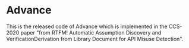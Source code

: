 # Advance
This is the released code of Advance which is implemented in the CCS-2020 paper "from RTFM! Automatic Assumption Discovery and VerificationDerivation from Library Document for API Misuse Detection".
